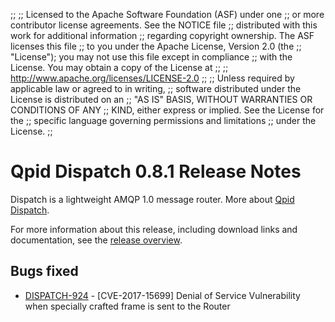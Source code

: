 ;;
;; Licensed to the Apache Software Foundation (ASF) under one
;; or more contributor license agreements.  See the NOTICE file
;; distributed with this work for additional information
;; regarding copyright ownership.  The ASF licenses this file
;; to you under the Apache License, Version 2.0 (the
;; "License"); you may not use this file except in compliance
;; with the License.  You may obtain a copy of the License at
;; 
;;   http://www.apache.org/licenses/LICENSE-2.0
;; 
;; Unless required by applicable law or agreed to in writing,
;; software distributed under the License is distributed on an
;; "AS IS" BASIS, WITHOUT WARRANTIES OR CONDITIONS OF ANY
;; KIND, either express or implied.  See the License for the
;; specific language governing permissions and limitations
;; under the License.
;;

# Qpid Dispatch 0.8.1 Release Notes

Dispatch is a lightweight AMQP 1.0 message router. More about
[Qpid
Dispatch]({{site_url}}/components/dispatch-router/index.html).

For more information about this release, including download links and
documentation, see the [release overview](index.html).


## Bugs fixed

 - [DISPATCH-924](https://issues.apache.org/jira/browse/DISPATCH-924) - [CVE-2017-15699] Denial of Service Vulnerability when specially crafted frame is sent to the Router